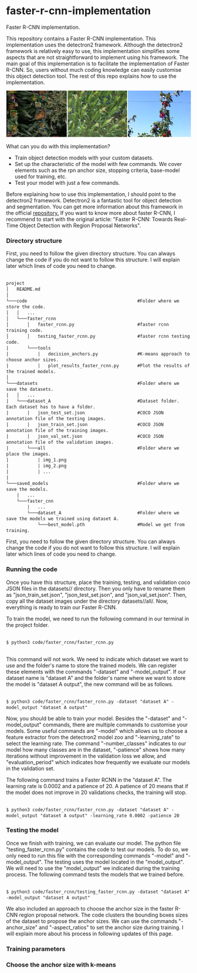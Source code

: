 # faster-r-cnn-implementation
Faster R-CNN implementation.

This repository contains a Faster R-CNN implementation. This implementation uses the detectron2 framework. Although the detectron2 framework is relatively easy to use, this implementation simplifies some aspects that are not straightforward to implement using his framework. The main goal of this implementation is to facilitate the implementation of Faster R-CNN. So, users without much coding knowledge can easily customise this object detection tool. The rest of this repo explains how to use the implementation.

<p class="aligncenter">
<img src="https://github.com/adrianxsalazar/faster-r-cnn-implementation/blob/master/readme_images/detection_sample.png" alt="detection sample">
</p>


What can you do with this implementation?
<ul>
 <li>Train object detection models with your custom datasets.</li>
 <li>Set up the characteristic of the model with few commands. We cover elements such as the rpn anchor size, stopping criteria, base-model used for training, etc.</li>
 <li>Test your model with just a few commands.</li>
</ul>

Before explaining how to use this implementation, I should point to the detectron2 framework. Detectron2 is a fantastic tool for object detection and segmentation.  You can get more information about this framework in the official <a href="https://github.com/facebookresearch/detectron2">repository.</a> If you want to know more about faster R-CNN, I recommend to start with the original article: "Faster R-CNN: Towards Real-Time Object Detection with Region Proposal Networks".

<h3> Directory structure </h3>

First, you need to follow the given directory structure. You can always change the code if you do not want to follow this structure. I will explain later which lines of code you need to change.


```

project
│   README.md    
│
└───code                                          #Folder where we store the code.
│   │   ...
│   └───faster_rcnn
│       │   faster_rcnn.py                        #faster rcnn training code.
│       │   testing_faster_rcnn.py                #faster rcnn testing code.
|       └───tools
|           |   decision_anchors.py               #K-means approach to choose anchor sizes.
|           |   plot_results_faster_rcnn.py       #Plot the results of the trained models.
│   
└───datasets                                      #Folder where we save the datasets.
|   │   ...
|   └───dataset_A                                 #Dataset folder. Each dataset has to have a folder.
|       |   json_test_set.json                    #COCO JSON annotation file of the testing images.
|       |   json_train_set.json                   #COCO JSON annotation file of the training images.
|       |   json_val_set.json                     #COCO JSON annotation file of the validation images.
|       └───all                                   #Folder where we place the images.
|           | img_1.png
|           | img_2.png
|           | ...
|   
└───saved_models                                  #Folder where we save the models.
    |   ...
    └───faster_cnn                                
        |   ...
        └───dataset_A                             #Folder where we save the models we trained using dataset A.
            └───best_model.pth                    #Model we get from training.

```


First, you need to follow the given directory structure. You can always change the code if you do not want to follow this structure. I will explain later which lines of code you need to change.


<h3> Running the code </h3>
Once you have this structure, place the training, testing, and validation coco JSON files in the datasets/<name_of_your_dataset>/ directory. Then you only have to rename them as "json_train_set.json", "json_test_set.json", and "json_val_set.json". Then, copy all the dataset images under the directory datasets/<name_of_your_dataset>/all/. Now, everything is ready to train our Faster R-CNN.


To train the model,  we need to run the following command in our terminal in the project folder.

```

$ python3 code/faster_rcnn/faster_rcnn.py


```


This command will not work. We need to indicate which dataset we want to use and the folder's name to store the trained models. We can register these elements with the commands "-dataset" and "-model_output". If our dataset name is "dataset A" and the folder's name where we want to store the model is "dataset A output", the new command will be as follows.


```

$ python3 code/faster_rcnn/faster_rcnn.py -dataset "dataset A" -model_output "dataset A output"

```

Now, you should be able to train your model. Besides the "-dataset" and "-model_output" commands, there are multiple commands to customise your models. Some useful commands are "-model" which allows us to choose a feature extractor from the detectron2 model zoo and "-learning_rate" to select the learning rate.  The command "-number_classes" indicates to our model how many classes are in the dataset,  "-patience" shows how many iterations without improvement in the validation loss we allow, and "evaluation_period" which indicates how frequently we evaluate our models in the validation set.

The following command trains a Faster RCNN in the "dataset A". The learning rate is 0.0002 and a patience of 20. A patience of 20 means that if the model does not improve in 20 validations checks, the training will stop.

```

$ python3 code/faster_rcnn/faster_rcnn.py -dataset "dataset A" -model_output "dataset A output" -learning_rate 0.0002 -patience 20

```

<h3> Testing the model </h3>
Once we finish with training, we can evaluate our model. The python file "testing_faster_rcnn.py" contains the code to test our models.  To do so,  we only need to run this file with the corresponding commands "-model" and "-model_output". The testing uses the model located in the "model_output". We will need to use the "model_output" we indicated during the training process. The following command tests the models that we trained before.

```

$ python3 code/faster_rcnn/testing_faster_rcnn.py -dataset "dataset A" -model_output "dataset A output"

```


We also included an approach to choose the anchor size in the faster R-CNN region proposal network. The code clusters the bounding boxes sizes of the dataset to propose the anchor sizes. We can use the commands "-anchor_size" and "-aspect_ratios" to set the anchor size during training. I will explain more about his process in following updates of this page.

<h3> Training parameters </h3>




<h3> Choose the anchor size with k-means </h3>
